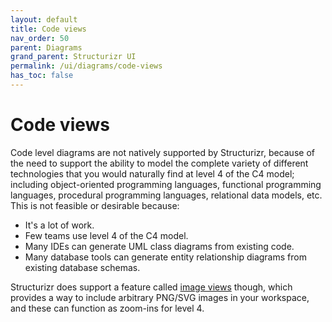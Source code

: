 ```yaml
---
layout: default
title: Code views
nav_order: 50
parent: Diagrams
grand_parent: Structurizr UI
permalink: /ui/diagrams/code-views
has_toc: false
---
```


# Code views

Code level diagrams are not natively supported by Structurizr, because of the need to support the ability to
model the complete variety of different technologies that you would naturally find at level 4 of the C4 model;
including object-oriented programming languages, functional programming languages, procedural programming languages,
relational data models, etc. This is not feasible or desirable because:

- It's a lot of work.
- Few teams use level 4 of the C4 model.
- Many IDEs can generate UML class diagrams from existing code.
- Many database tools can generate entity relationship diagrams from existing database schemas.

Structurizr does support a feature called [image views](/ui/diagrams/image-views) though, which provides a way to
include arbitrary PNG/SVG images in your workspace, and these can function as zoom-ins for level 4.
